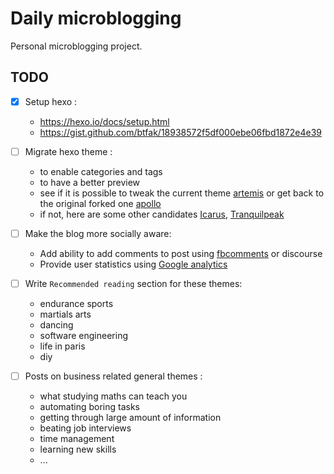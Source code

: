 # Daily microblogging

Personal microblogging project.

## TODO

- [x] Setup hexo :
   - https://hexo.io/docs/setup.html
   - https://gist.github.com/btfak/18938572f5df000ebe06fbd1872e4e39

- [ ] Migrate hexo theme :
   - to enable categories and tags
   - to have a better preview
   - see if it is possible to tweak the current theme [artemis](https://github.com/Dreyer/hexo-theme-artemis) or get back to the original forked one [apollo](https://github.com/pinggod/hexo-theme-apollo)
   - if not, here are some other candidates [Icarus](https://github.com/ppoffice/hexo-theme-icarus), [Tranquilpeak](https://github.com/LouisBarranqueiro/hexo-theme-tranquilpeak)

- [ ] Make the blog more socially aware:
   - Add ability to add comments to post using [fbcomments](https://github.com/lsmoura/hexo-fbcomments) or discourse
   - Provide user statistics using [Google analytics](http://www.codeblocq.com/2015/12/Add-Google-Analytics-to-your-hexo-blog/) 

- [ ] Write `Recommended reading` section for these themes:
  - endurance sports
  - martials arts
  - dancing
  - software engineering
  - life in paris
  - diy

- [ ] Posts on business related general themes :
  - what studying maths can teach you
  - automating boring tasks
  - getting through large amount of information
  - beating job interviews
  - time management
  - learning new skills
  - ...
